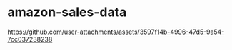 # amazon-sales-data



https://github.com/user-attachments/assets/3597f14b-4996-47d5-9a54-7cc037238238

